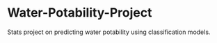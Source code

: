 # Water-Potability-Project
Stats project on predicting water potability using classification models.
